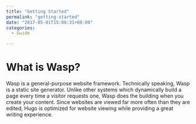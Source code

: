 ```yaml
---
title: "Getting Started"
permalink: "getting-started"
date: "2017-05-01T15:00:31+08:00"
categories:
  - Guide

---
```


# What is Wasp?

Wasp is a general-purpose website framework. Technically speaking, Wasp is a static site generator. Unlike other systems which dynamically build a page every time a visitor requests one, Wasp does the building when you create your content. Since websites are viewed far more often than they are edited, Hugo is optimized for website viewing while providing a great writing experience.